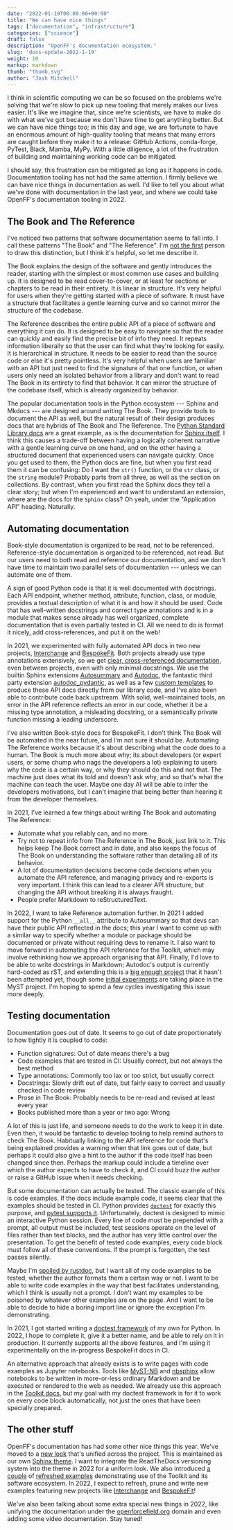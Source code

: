 ```yaml
---
date: "2022-01-19T00:00:00+00:00"
title: "We can have nice things"
tags: ["documentation", "infrastructure"]
categories: ["science"]
draft: false
description: "OpenFF's documentation ecosystem."
slug: 'docs-update-2022-1-19'
weight: 10
markup: markdown
thumb: "thumb.svg"
author: "Josh Mitchell"
---
```


I think in scientific computing we can be so focused on the problems we're
solving that we're slow to pick up new tooling that merely makes our lives
easier. It's like we imagine that, since we're scientists, we have to make do
with what we've got because we don't have time to get anything better. But we
can have nice things too; in this day and age, we are fortunate to have an
enormous amount of high-quality tooling that means that many errors are caught
before they make it to a release: GitHub Actions, conda-forge, PyTest, Black,
Mamba, MyPy. With a little diligence, a lot of the frustration of building and
maintaining working code can be mitigated.

I should say, this frustration can be mitigated as long as it happens in code.
Documentation tooling has not had the same attention. I firmly believe we can
have nice things in documentation as well. I'd like to tell you about what
we've done with documentation in the last year, and where we could take
OpenFF's documentation tooling in 2022.

## The Book and The Reference

I've noticed two patterns that software documentation seems to fall into. I call
these patterns "The Book" and "The Reference". I'm [not the first] person to
draw this distinction, but I think it's helpful, so let me describe it.

The Book explains the design of the software and gently introduces the reader,
starting with the simplest or most common use cases and building up. It is
designed to be read cover-to-cover, or at least for sections or chapters to be
read in their entirety. It is linear in structure. It's very helpful for
users when they're getting started with a piece of software. It must have a
structure that facilitates a gentle learning curve and so cannot mirror the
structure of the codebase.

The Reference describes the entire public API of a piece of software and
everything it can do. It is designed to be easy to navigate so that the reader
can quickly and easily find the precise bit of info they need. It repeats
information liberally so that the user can find what they're looking for
easily. It is hierarchical in structure. It needs to be easier to read than the
source code or else it's pretty pointless. It's very helpful when users are
familiar with an API but just need to find the signature of that one function,
or when users only need an isolated behavior from a library and don't want to
read The Book in its entirety to find that behavior. It can mirror the
structure of the codebase itself, which is already organized by behavior.

The popular documentation tools in the Python ecosystem --- Sphinx and
Mkdocs --- are designed around writing The Book. They provide tools to document
the API as well, but the natural result of their design produces docs that are
hybrids of The Book and The Reference. The [Python Standard Library docs] are a
great example, as is the documentation for [Sphinx itself]. I think this causes
a trade-off between having a logically coherent narrative with a gentle
learning curve on one hand, and on the other having a structured document that
experienced users can navigate quickly. Once you get used to them, the Python
docs are fine, but when you first read them it can be confusing: Do I want the
`str()` function, or the `str` class, or the `string` module? Probably parts
from all three, as well as the section on collections. By contrast, when you
first read the Sphinx docs they tell a clear story; but when I'm experienced
and want to understand an extension, where are the docs for the `Sphinx` class?
Oh yeah, under the "Application API" heading. Naturally. 

[not the first]: https://www.youtube.com/watch?v=Wz2oFEDwiOk
[Python Standard Library docs]: https://docs.python.org/3/library/index.html
[Sphinx itself]: https://www.sphinx-doc.org/en/master/

## Automating documentation

Book-style documentation is organized to be read, not to be referenced.
Reference-style documentation is organized to be referenced, not read. But our
users need to both read and reference our documentation, and we don't have time
to maintain two parallel sets of documentation --- unless we can automate one
of them.

A sign of good Python code is that it is well documented with docstrings. Each
API endpoint, whether method, attribute, function, class, or module, provides a
textual description of what it is and how it should be used. Code that has
well-written docstrings and correct type annotations and is in a module that
makes sense already has well organized, complete documentation that is even
partially tested in CI. All we need to do is format it nicely, add
cross-references, and put it on the web!

In 2021, we experimented with fully automated API docs in two new projects,
[Interchange] and [BespokeFit]. Both projects already use type annotations
extensively, so we get [clear, cross-referenced documentation], even between
projects, even with only minimal docstrings. We use the builtin Sphinx
extensions [Autosummary] and [Autodoc], the fantastic third party extension
[autodoc_pydantic], as well as a few [custom templates] to produce these API
docs directly from our library code, and I've also been able to contribute code
back upstream. With solid, well-maintained tools, an error in the API reference
reflects an error in our code, whether it be a missing type annotation, a
misleading docstring, or a semantically private function missing a leading
underscore. 

I've also written Book-style docs for BespokeFit. I don't think The Book will be
automated in the near future, and I'm not sure it should be. Automating The
Reference works because it's about describing what the code does to a human.
The Book is much more about why; its about developers (or expert users, or some
chump who nags the developers a lot) explaining to users why the code is a
certain way, or why they should do this and not that. The machine just does
what its told and doesn't ask why, and so that's what the machine can teach the
user. Maybe one day AI will be able to infer the developers motivations, but I
can't imagine that being better than hearing it from the developer themselves.

In 2021, I've learned a few things about writing The Book and automating The
Reference:

- Automate what you reliably can, and no more.
- Try not to repeat info from The Reference in The Book, just link to it. This
  helps keep The Book correct and in date, and also keeps the focus of The Book
  on understanding the software rather than detailing all of its behavior.
- A lot of documentation decisions become code decisions when you automate the
  API reference, and managing privacy and re-exports is very important. I think
  this can lead to a clearer API structure, but changing the API without
  breaking it is always fraught.
- People prefer Markdown to reStructuredText.

In 2022, I want to take Reference automation further. In 2021 I added support
for the Python `__all__` attribute to Autosummary so that devs can have their
public API reflected in the docs; this year I want to come up with a similar
way to specify whether a module or package should be documented or private
without requiring devs to rename it. I also want to move forward in automating
the API reference for the Toolkit, which may involve rethinking how we approach
organising that API. Finally, I'd love to be able to write docstrings in
Markdown; Autodoc's output is currently hard-coded as rST, and extending this
is a [big enough project] that it hasn't been attempted yet, though some
[initial experiments] are taking place in the MyST project. I'm hoping to spend
a few cycles investigating this issue more deeply.

[Interchange]: https://openff-interchange.readthedocs.io/en/latest/_autosummary/openff.interchange.html
[BespokeFit]: https://openff-bespokefit.readthedocs.io/en/latest/_autosummary/openff.bespokefit.html
[clear, cross-referenced documentation]: https://openff-bespokefit.readthedocs.io/en/latest/_autosummary/openff.bespokefit/workflows/bespoke/openff.bespokefit.workflows.bespoke.BespokeWorkflowFactory.html#openff.bespokefit.workflows.bespoke.BespokeWorkflowFactory.optimization_schemas_from_molecules
[Autosummary]: https://www.sphinx-doc.org/en/master/usage/extensions/autosummary.html
[Autodoc]: https://www.sphinx-doc.org/en/master/usage/extensions/autodoc.html
[autodoc_pydantic]: https://github.com/mansenfranzen/autodoc_pydantic
[custom templates]: https://github.com/openforcefield/openff-interchange/tree/master/docs/_templates/autosummary
[big enough project]: https://github.com/sphinx-doc/sphinx/issues/8018
[initial experiments]: https://github.com/executablebooks/MyST-Parser/issues/228

## Testing documentation

Documentation goes out of date. It seems to go out of date proportionately to
how tightly it is coupled to code:

* Function signatures: Out of date means there's a bug
* Code examples that are tested in CI: Usually correct, but not always the
  best method
* Type annotations: Commonly too lax or too strict, but usually correct
* Docstrings: Slowly drift out of date, but fairly easy to correct and usually
  checked in code review
* Prose in The Book: Probably needs to be re-read and revised at least every year
* Books published more than a year or two ago: Wrong 

A lot of this is just life, and someone needs to do the work to keep it in date.
Even then, it would be fantastic to develop tooling to help remind authors to
check The Book. Habitually linking to the API reference for code that's being
explained provides a warning when that link goes out of date, but perhaps it
could also give a hint to the author if the code itself has been changed since
then. Perhaps the markup could include a timeline over which the author expects
to have to check it, and CI could buzz the author or raise a GitHub issue when it
needs checking.

But some documentation can actually be tested. The classic example of this is
code examples. If the docs include example code, it seems clear that the
examples should be tested in CI. Python provides [`doctest`] for exactly this
purpose, and [pytest supports it]. Unfortunately, doctest is designed to mimic
an interactive Python session. Every line of code must be prepended with a
prompt, all output must be included, test sessions operate on the level of
files rather than text blocks, and the author has very little control over the
presentation. To get the benefit of tested code examples, every code block must
follow all of these conventions. If the prompt is forgotten, the test passes
silently.

Maybe I'm [spoiled by rustdoc], but I want all of my code examples to be tested,
whether the author formats them a certain way or not. I want to be able to
write code examples in the way that best facilitates understanding, which I
think is usually not a prompt. I don't want my examples to be poisoned by
whatever other examples are on the page. And I want to be able to decide to
hide a boring import line or ignore the exception I'm demonstrating.

In 2021, I got started writing a [doctest framework] of my own for Python. In
2022, I hope to complete it, give it a better name, and be able to rely on it
in production. It currently supports all the above features, and I'm using it
experimentally on the in-progress BespokeFit docs in CI.

An alternative approach that already exists is to write pages with code examples
as Jupyter notebooks. Tools like [MyST-NB] and [nbsphinx] allow notebooks to be
written in more-or-less ordinary Markdown and be executed or rendered to the
web as needed. We already use this approach in the [Toolkit docs], but my goal
with my doctest framework is for it to work on every code block automatically,
not just the ones that have been specially prepared.

[`doctest`]: https://docs.python.org/3/library/doctest.html
[pytest supports it]: https://docs.pytest.org/en/6.2.x/doctest.html
[spoiled by rustdoc]: https://doc.rust-lang.org/rustdoc/documentation-tests.html
[doctest framework]: https://github.com/Yoshanuikabundi/doctest_oxide
[MyST-NB]: https://myst-nb.readthedocs.io/en/latest/use/markdown.html
[nbsphinx]: https://nbsphinx.readthedocs.io/en/0.8.8/custom-formats.html#Example:-Jupytext
[Toolkit docs]: https://open-forcefield-toolkit.readthedocs.io/en/latest/users/molecule_cookbook.html

## The other stuff

OpenFF's documentation has had some other nice things this year. We've moved to
a [new look] that's unified across the project. This is maintained as our own
[Sphinx theme]. I want to integrate the ReadTheDocs versioning system into the
theme in 2022 for a uniform look. We also introduced [a couple] of
[refreshed examples] demonstrating use of the Toolkit and its software
ecosystem. In 2022, I expect to refresh, prune and write new examples featuring
new projects like [Interchange] and [BespokeFit]!

We've also been talking about some extra special new things in 2022, like
unifying the documentation under the [openforcefield.org] domain and even
adding some video documentation. Stay tuned!

[new look]: https://open-forcefield-toolkit.readthedocs.io/en/latest/index.html
[Sphinx theme]: https://github.com/openforcefield/openff-sphinx-theme/
[a couple]: https://github.com/openforcefield/openff-toolkit/tree/stable/examples/toolkit_showcase
[refreshed examples]: https://github.com/openforcefield/openff-toolkit/tree/stable/examples/forcefield_modification
[Interchange]: https://openff-interchange.readthedocs.io/en/latest/_autosummary/openff.interchange.html
[BespokeFit]: https://openff-bespokefit.readthedocs.io/en/latest/_autosummary/openff.bespokefit.html
[openforcefield.org]: https://openforcefield.org